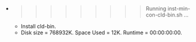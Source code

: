 * >>>>>>>>> Running inst-min-con-cld-bin.sh ...
  * Install cld-bin.
  * Disk size = 768932K. Space Used = 12K. Runtime = 00:00:00:00.
